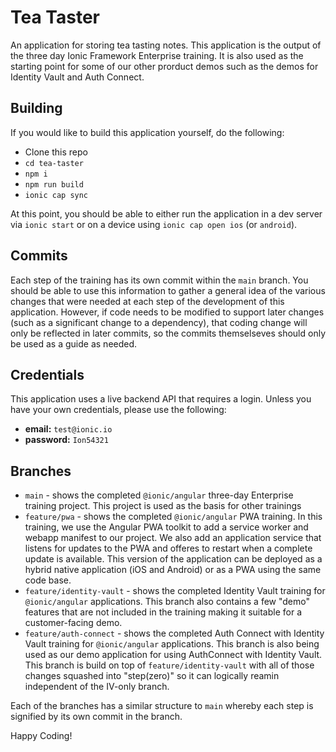 # Tea Taster

An application for storing tea tasting notes. This application is the output of the three day Ionic Framework Enterprise training. It is also used as the starting point for some of our other prorduct demos such as the demos for Identity Vault and Auth Connect.

## Building

If you would like to build this application yourself, do the following:

- Clone this repo
- `cd tea-taster`
- `npm i`
- `npm run build`
- `ionic cap sync`

At this point, you should be able to either run the application in a dev server via `ionic start` or on a device using `ionic cap open ios` (or `android`).

## Commits

Each step of the training has its own commit within the `main` branch. You should be able to use this information to gather a general idea of the various changes that were needed at each step of the development of this application. However, if code needs to be modified to support later changes (such as a significant change to a dependency), that coding change will only be reflected in later commits, so the commits themselseves should only be used as a guide as needed.

## Credentials

This application uses a live backend API that requires a login. Unless you have your own credentials, please use the following:

- **email:** `test@ionic.io`
- **password:** `Ion54321`

## Branches

- `main` - shows the completed `@ionic/angular` three-day Enterprise training project. This project is used as the basis for other trainings
- `feature/pwa` - shows the completed `@ionic/angular` PWA training. In this training, we use the Angular PWA toolkit to add a service worker and webapp manifest to our project. We also add an application service that listens for updates to the PWA and offeres to restart when a complete update is available. This version of the application can be deployed as a hybrid native application (iOS and Android) or as a PWA using the same code base.
- `feature/identity-vault` - shows the completed Identity Vault training for `@ionic/angular` applications. This branch also contains a few "demo" features that are not included in the training making it suitable for a customer-facing demo.
- `feature/auth-connect` - shows the completed Auth Connect with Identity Vault training for `@ionic/angular` applications. This branch is also being used as our demo application for using AuthConnect with Identity Vault. This branch is build on top of `feature/identity-vault` with all of those changes squashed into "step(zero)" so it can logically reamin independent of the IV-only branch.

Each of the branches has a similar structure to `main` whereby each step is signified by its own commit in the branch.

Happy Coding!
